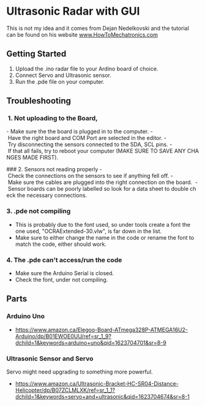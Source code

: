 # Ultrasonic Radar with GUI
 This is not my idea and it comes from Dejan Nedelkovski and the tutorial can be found on his website 
 www.HowToMechatronics.com 

 ## Getting Started 
 1. Upload the .ino radar file to your Ardino board of choice.
 2. Connect Servo and Ultrasonic sensor.
 3. Run the .pde file on your computer.

 ## Troubleshooting 
 ###  1. Not uploading to the Board, 
- Make sure the the board is plugged in to the computer.
- Have the right board and COM Port are selected in the editor.
- Try disconnecting the sensors connected to the SDA, SCL pins.
- If that all fails, try to reboot your computer (MAKE SURE TO SAVE ANY CHANGES MADE FIRST).

### 2. Sensors not reading properly
- Check the connections on the sensors to see if anything fell off.
- Make sure the cables are plugged into the right connection on the board. 
- Sensor boards can be poorly labelled so look for a data sheet to double check the necessary connections.  

### 3. .pde not compiling
- This is probably due to the font used, so under tools create a font the one used, "OCRAExtended-30.vlw", is far down in the list.
- Make sure to either change the name in the code or rename the font to match the code, either should work.

### 4. The .pde can't access/run the code 
- Make sure the Arduino Serial is closed.
- Check the font, under not compiling.  

## Parts
### Arduino Uno
- https://www.amazon.ca/Elegoo-Board-ATmega328P-ATMEGA16U2-Arduino/dp/B01EWOE0UU/ref=sr_1_9?dchild=1&keywords=arduino+uno&qid=1623704701&sr=8-9 

### Ultrasonic Sensor and Servo 
Servo might need upgrading to something more powerful.
- https://www.amazon.ca/Ultrasonic-Bracket-HC-SR04-Distance-Helicopter/dp/B07ZCLMLXK/ref=sr_1_1?dchild=1&keywords=servo+and+ultrasonic&qid=1623704674&sr=8-1 
